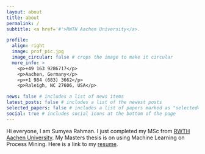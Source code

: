 ```yaml
---
layout: about
title: about
permalink: /
subtitle: <a href='#'>RWTH Aachen University</a>. 

profile:
  align: right
  image: prof_pic.jpg
  image_circular: false # crops the image to make it circular
  more_info: >
    <p>+49 163 9286717</p>
    <p>Aachen, Germany</p>
    <p>+1 984 (683) 3662</p>
    <p>Raleigh, NC 27606, USA</p>

news: false # includes a list of news items
latest_posts: false # includes a list of the newest posts
selected_papers: false # includes a list of papers marked as "selected={true}"
social: true # includes social icons at the bottom of the page
---
```


Hi everyone, I am Sumyea Rahman. I just completed my MSc from [RWTH Aachen University](https://www.rwth-aachen.de/). My Masters thesis is on using Machine Learning on Process Mining. Here is a link to my [resume](https://sumyea-r.github.io/assets/pdf/sumyea_resume.pdf).

<!-- Write your biography here. Tell the world about yourself. Link to your favorite [subreddit](http://reddit.com). You can put a picture in, too. The code is already in, just name your picture `prof_pic.jpg` and put it in the `img/` folder.

Put your address / P.O. box / other info right below your picture. You can also disable any of these elements by editing `profile` property of the YAML header of your `_pages/about.md`. Edit `_bibliography/papers.bib` and Jekyll will render your [publications page](/al-folio/publications/) automatically.

Link to your social media connections, too. This theme is set up to use [Font Awesome icons](https://fontawesome.com/) and [Academicons](https://jpswalsh.github.io/academicons/), like the ones below. Add your Facebook, Twitter, LinkedIn, Google Scholar, or just disable all of them. -->
